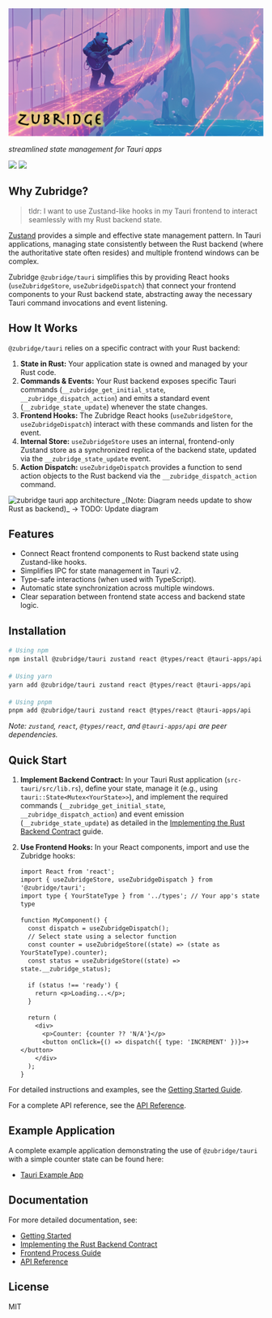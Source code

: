 <img alt="zubridge hero image" src="https://raw.githubusercontent.com/goosewobbler/zubridge/main/resources/zubridge-hero.png"/>

_streamlined state management for Tauri apps_

<a href="https://www.npmjs.com/package/@zubridge/tauri" alt="NPM Version">
  <img src="https://img.shields.io/npm/v/@zubridge/tauri" /></a>
<a href="https://www.npmjs.com/package/@zubridge/tauri" alt="NPM Downloads">
  <img src="https://img.shields.io/npm/dw/@zubridge/tauri" /></a>

## Why Zubridge?

> tldr: I want to use Zustand-like hooks in my Tauri frontend to interact seamlessly with my Rust backend state.

[Zustand](https://github.com/pmndrs/zustand) provides a simple and effective state management pattern. In Tauri applications, managing state consistently between the Rust backend (where the authoritative state often resides) and multiple frontend windows can be complex.

Zubridge `@zubridge/tauri` simplifies this by providing React hooks (`useZubridgeStore`, `useZubridgeDispatch`) that connect your frontend components to your Rust backend state, abstracting away the necessary Tauri command invocations and event listening.

## How It Works

`@zubridge/tauri` relies on a specific contract with your Rust backend:

1.  **State in Rust:** Your application state is owned and managed by your Rust code.
2.  **Commands & Events:** Your Rust backend exposes specific Tauri commands (`__zubridge_get_initial_state`, `__zubridge_dispatch_action`) and emits a standard event (`__zubridge_state_update`) whenever the state changes.
3.  **Frontend Hooks:** The Zubridge React hooks (`useZubridgeStore`, `useZubridgeDispatch`) interact with these commands and listen for the event.
4.  **Internal Store:** `useZubridgeStore` uses an internal, frontend-only Zustand store as a synchronized replica of the backend state, updated via the `__zubridge_state_update` event.
5.  **Action Dispatch:** `useZubridgeDispatch` provides a function to send action objects to the Rust backend via the `__zubridge_dispatch_action` command.

<img alt="zubridge tauri app architecture" src="https://raw.githubusercontent.com/goosewobbler/zubridge/main/resources/zubridge-tauri-app-architecture-v2.png"/>
_(Note: Diagram needs update to show Rust as backend)_ -> TODO: Update diagram

## Features

- Connect React frontend components to Rust backend state using Zustand-like hooks.
- Simplifies IPC for state management in Tauri v2.
- Type-safe interactions (when used with TypeScript).
- Automatic state synchronization across multiple windows.
- Clear separation between frontend state access and backend state logic.

## Installation

```bash
# Using npm
npm install @zubridge/tauri zustand react @types/react @tauri-apps/api

# Using yarn
yarn add @zubridge/tauri zustand react @types/react @tauri-apps/api

# Using pnpm
pnpm add @zubridge/tauri zustand react @types/react @tauri-apps/api
```

_Note: `zustand`, `react`, `@types/react`, and `@tauri-apps/api` are peer dependencies._

## Quick Start

1.  **Implement Backend Contract:** In your Tauri Rust application (`src-tauri/src/lib.rs`), define your state, manage it (e.g., using `tauri::State<Mutex<YourState>>`), and implement the required commands (`__zubridge_get_initial_state`, `__zubridge_dispatch_action`) and event emission (`__zubridge_state_update`) as detailed in the [Implementing the Rust Backend Contract](./docs/backend-process.md) guide.

2.  **Use Frontend Hooks:** In your React components, import and use the Zubridge hooks:

    ```tsx
    import React from 'react';
    import { useZubridgeStore, useZubridgeDispatch } from '@zubridge/tauri';
    import type { YourStateType } from '../types'; // Your app's state type

    function MyComponent() {
      const dispatch = useZubridgeDispatch();
      // Select state using a selector function
      const counter = useZubridgeStore((state) => (state as YourStateType).counter);
      const status = useZubridgeStore((state) => state.__zubridge_status);

      if (status !== 'ready') {
        return <p>Loading...</p>;
      }

      return (
        <div>
          <p>Counter: {counter ?? 'N/A'}</p>
          <button onClick={() => dispatch({ type: 'INCREMENT' })}>+</button>
        </div>
      );
    }
    ```

For detailed instructions and examples, see the [Getting Started Guide](./docs/getting-started.md).

For a complete API reference, see the [API Reference](./docs/api-reference.md).

## Example Application

A complete example application demonstrating the use of `@zubridge/tauri` with a simple counter state can be found here:

- [Tauri Example App](https://github.com/goosewobbler/zubridge/tree/main/apps/tauri-example)

## Documentation

For more detailed documentation, see:

- [Getting Started](./docs/getting-started.md)
- [Implementing the Rust Backend Contract](./docs/backend-process.md)
- [Frontend Process Guide](./docs/frontend-process.md)
- [API Reference](./docs/api-reference.md)

## License

MIT
